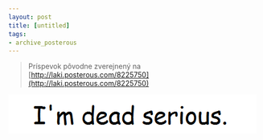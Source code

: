 ```yaml
---
layout: post
title: [untitled]
tags:
- archive_posterous
---
```

> Príspevok pôvodne zverejnený na [http://laki.posterous.com/8225750](http://laki.posterous.com/8225750)

![serious.png](/media/2009/serious.png)